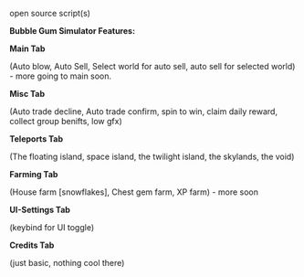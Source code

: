open source script(s)

**Bubble Gum Simulator Features:**

**Main Tab**

(Auto blow, Auto Sell, Select world for auto sell, auto sell for selected world) - more going to main soon.

**Misc Tab**

(Auto trade decline, Auto trade confirm, spin to win, claim daily reward, collect group benifts, low gfx)

**Teleports Tab**

(The floating island, space island, the twilight island, the skylands, the void)


**Farming Tab**

(House farm [snowflakes], Chest gem farm, XP farm) - more soon

**UI-Settings Tab** 

(keybind for UI toggle)

**Credits Tab**

(just basic, nothing cool there)
